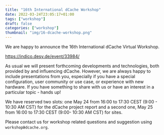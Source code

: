 ```yaml
---
title: "16th International dCache Workshop"
date: 2022-03-24T23:05:17+01:00
tags: ["workshop"]
draft: false
categories: ["workshop"]
thumbnail: "img/16-dcache-workshop.png"
---
```


We are happy to announce the 16th International dCache Virtual Workshop.

<https://indico.desy.de/event/33984/>

As usual we will present forthcoming developments and technologies,
both provided by and influencing dCache. However, we are always happy to
include presentations from you, especially if you have a special configuration,
user community or use case, or experience with new hardware. If you have something to share with us or have an interest
in a particular topic - hands up!

We have reserved two slots: one  May 24 from 16:00 to 17:30 CEST (9:00 - 10:30 AM CST)
for the dCache project report and a second one, May 25 from 16:00 to 17:30 CEST (9:00- 10:30 AM CST) for sites.

Please contact us for workshop related questions and suggestion using   `workshopԹdcache.org`.
